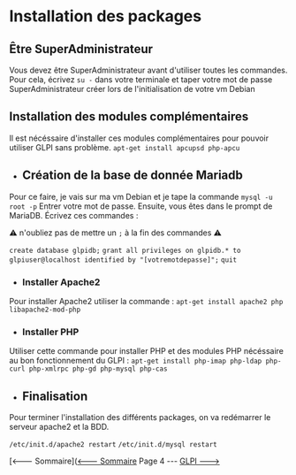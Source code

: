 # Installation des packages

## Être SuperAdministrateur

Vous devez être SuperAdministrateur avant d'utiliser toutes les commandes.
Pour cela, écrivez `su -` dans votre terminale et taper votre mot de passe SuperAdministrateur créer lors de l'initialisation de votre vm Debian

## Installation des modules complémentaires

Il est nécéssaire d'installer ces modules complémentaires pour pouvoir utiliser GLPI sans problème.
`apt-get install apcupsd php-apcu`

- ## Création de la base de donnée Mariadb

Pour ce faire, je vais sur ma vm Debian et je tape la commande `mysql -u root -p`
Entrer votre mot de passe.
Ensuite, vous êtes dans le prompt de MariaDB.
Écrivez ces commandes :

:warning: n'oubliez pas de mettre un `;` à la fin des commandes :warning:

`create database glpidb;`
`grant all privileges on glpidb.* to glpiuser@localhost identified by "[votremotdepasse]";`
`quit`

- ### Installer Apache2

Pour installer Apache2 utiliser la commande :
`apt-get install apache2 php libapache2-mod-php`

- ### Installer PHP

Utiliser cette commande pour installer PHP et des modules PHP nécéssaire au bon fonctionnement du GLPI :
`apt-get install php-imap php-ldap php-curl php-xmlrpc php-gd php-mysql php-cas`

- ## Finalisation

Pour terminer l'installation des différents packages, on va redémarrer le serveur apache2 et la BDD.

``/etc/init.d/apache2 restart``
``/etc/init.d/mysql restart``  

[<--- Sommaire]([<--- Sommaire](https://github.com/Matteo-Grellier/LinuxGLPI) Page 4 --- [GLPI --->](https://github.com/Matteo-Grellier/LinuxGLPI/blob/main/Files/GLPI.md#installation-du-glpi)